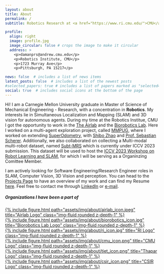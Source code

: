 ```yaml
---
layout: about
title: About
permalink: /
subtitle: Robotics Research at <a href="https://www.ri.cmu.edu/">CMU</a> <br/><strong>Skills</strong> - SLAM, 3D Vision, Deep Learning

profile:
  align: right
  image: profile.jpg
  image_circular: false # crops the image to make it circular
  address: >
    <p>damanprs@andrew.cmu.edu</p>
    <p>Robotics Institute, CMU</p>
    <p>1723 Murray Ave</p>
    <p>Pittsburgh, PA 15217</p>

news: false  # includes a list of news items
latest_posts: false  # includes a list of the newest posts
#selected_papers: true # includes a list of papers marked as "selected={true}"
social: true  # includes social icons at the bottom of the page
---
```

Hi! I am a Carnegie Mellon University graduate in Master of Science of Mechanical Engineering - Research, with a concentration in **Robotics**. My interests lie in Simultaneous Localization and Mapping (SLAM) and 3D vision for autonomous agents. During my time at the Robotics Institue, CMU I got the opportunity to work in the [The Airlab](https://theairlab.org/) and the [Biorobotics Lab](http://biorobotics.ri.cmu.edu/index.php). Here I worked on a multi-agent exploration project, called [MMPUG](https://www.ri.cmu.edu/project/mmpug-multi-model-perception-uber-good/), where I worked on extending [SuperOdometry](https://superodometry.com/), with [Shibo Zhao](https://shibowing.github.io/) and [Prof. Sebastian Scherer](https://www.ri.cmu.edu/ri-faculty/sebastian-scherer/). Additionally, we also collaborated on collecting a Multi-modal multi-robot dataset, named [Subt-MRS](https://superodometry.com/datasets) which is currently under ICCV 2023 submission. This dataset will be used to host the [ICCV 2023 Workshop on Robot Learning and SLAM](https://superodometry.com/iccv23), for which I will be serving as a Organinzing Comittee Member.

I am actively looking for Software Engineering/Research Engineer roles in SLAM, Computer Vision, 3D Vision and perception. You can head to the [Projects Page](/projects) to have an overview of my work and can find my Resume [here](/cv). Feel free to contact me through [LinkedIn](https://www.linkedin.com/in/dp-singh2899/) or [e-mail](mailto:damanprs@andrew.cmu.edu).

##### Organizations I have been a part of


<div class="row">
    <div class="col-sm mt-3 mt-md-0">
        <a href="https://theairlab.org/">{% include figure.html path="assets/img/about/airlab_icon.jpeg" title="Airlab Logo" class="img-fluid rounded z-depth-1" %}</a>
    </div>
    <div class="col-sm mt-3 mt-md-0">
        <a href="http://biorobotics.ri.cmu.edu/index.php">{% include figure.html path="assets/img/about/biorobotics_icon.jpg" title="Biorobotics Lab Logo" class="img-fluid rounded z-depth-1" %}</a>
    </div>
    <div class="col-sm mt-3 mt-md-0">
        <a href="https://www.ri.cmu.edu/">{% include figure.html path="assets/img/about/ri_icon.jpg" title="RI Logo" class="img-fluid rounded z-depth-1" %}</a>
    </div>
    <div class="col-sm mt-3 mt-md-0">
        <a href="https://www.cmu.edu/">{% include figure.html path="assets/img/about/cmu_icon.png" title="CMU Logo" class="img-fluid rounded z-depth-1" %}</a>
    </div>
    <div class="col-sm mt-3 mt-md-0">
        <a href="https://www.thapar.edu/">{% include figure.html path="assets/img/about/tiet_icon.png" title="Thapar Logo" class="img-fluid rounded z-depth-1" %}</a>
    </div>
    <div class="col-sm mt-3 mt-md-0">
        <a href="https://www.csir.res.in/">{% include figure.html path="assets/img/about/csir_icon.png" title="CSIR Logo" class="img-fluid rounded z-depth-1" %}</a>
    </div>
</div>
